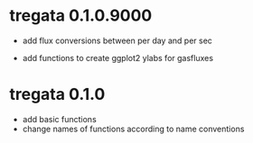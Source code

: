 # tregata 0.1.0.9000
* add flux conversions between per day and per sec
+ add functions to create ggplot2 ylabs for gasfluxes

# tregata 0.1.0
* add basic functions
* change names of functions according to name conventions
